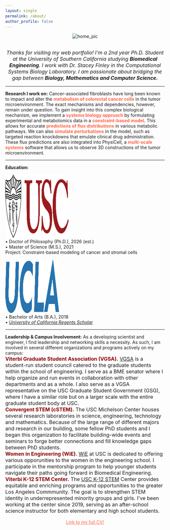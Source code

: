 ```yaml
---
layout: single
permalink: /about/
author_profile: false
---
```

<center>
<img src="/images/IMG_0416.PNG" alt="home_pic" width="350" height="350">
</center>

<br>

<center><p style="font-size:16px"><i>Thanks for visiting my web portfolio! I'm a 2nd year Ph.D. Student at the University of Southern California studying <b>Biomedical Engineering</b>. I work with Dr. Stacey Finley in the Computational Systems Biology Laboratory. I am passionate about bridging the gap between <b>Biology, Mathematics and Computer Science.</b></i></p>
</center>

<hr>

<b>Research I work on:</b> Cancer-associated fibroblasts have long been known to impact and alter the <font color="tomato"><b>metabolism of colorectal cancer cells</b></font> in the tumor microenvironment. The exact mechanisms and dependencies, however, remain under question. To gain insight into this complex biological mechanism, we implement a <font color="tomato"><b>systems biology approach</b></font> by formulating experimental and metabolomics data in a <font color="tomato"><b>constraint-based model</b></font>. This allows for accurate <font color="tomato"><b>predictions of flux distributions</b></font> in various metabolic pathways. We can also  <font color="tomato"><b>simulate perturbations</b></font> in the model, such as targeted reaction knockdowns that emulate clinical drug administration. These flux predictions are also integrated into PhysiCell, a <font color="tomato"><b>multi-scale systems</b></font> software that allows us to observe 3D constructions of the tumor microenvironment.
<hr>
<b>Education:</b>
<p>
<img src="/images/uscMono.png" alt="usc_logo" width="200" height="200">
<br>
• Doctor of Philosophy (Ph.D.), 2026 (est.) <br>
• Master of Science (M.S.), 2021  <br>
Project: Constraint-based modeling of cancer and stromal cells
</p>
<p>
<img src="/images/ucla.png" alt="ucla_logo" width="170" height="170">
<br>
• Bachelor of Arts (B.A.), 2018 <br> 
• <a href="https://prospective-ugstudents-ucla.academicworks.com/opportunities/334"><i> University of California Regents Scholar </i></a> <br>
<hr>
<b>Leadership & Campus Involvement:</b> 
As a developing scientist and engineer, I find leadership and networking skills a necessity. As such, I am involved in several different organizations and programs actively on my campus: <br>
<font size="-0.75"><b><font color="darkred">Viterbi Graduate Student Association (VGSA).</font></b> <a href="https://vgsa.usc.edu/">VGSA</a> is a student-run student council catered to the graduate students within the school of engineering. I serve as a BME senator where I help organize and run events in collaboration with other departments and as a whole. I also serve as a VGSA representative on the USC Graduate Student Government (GSG), where I have a similar role but on a larger scale with the entire graduate student body at USC.  <br>
<b><font color="darkred">Convergent STEM (cSTEM).</font></b> The USC Michelson Center houses several research laboratories in science, engineering, technology and mathematics. Because of the large range of different majors and research in our building, some fellow PhD students and I began this organization to facilitate building-wide events and seminars to forge better connections and fill knowledge gaps between PhD students. <br>
<b><font color="darkred">Women in Engineering (WiE).</font></b> <a href="https://linktr.ee/uscviterbiwie">WiE</a> at USC is dedicated to offering various opporunities to the women in the engineering school. I participate in the mentorship program to help younger students navigate their paths going forward in Biomedical Engineering. <br>
<b><font color="darkred">Viterbi K-12 STEM Center.</font></b> The <a href="https://viterbik12.usc.edu/">USC K-12 STEM</a> Center provides equitable and enriching programs and opportunities to the greater Los Angeles Commmunity. The goal is to strengthen STEM identity in underrepresented minority groups and girls. I've been working at the center since 2019, serving as an after-school science instructor for both elementary and high school students. 
</font>




<br>
<br>
<center> <a href="/assets/docs/cv- nikitavakoli.pdf"  style="color: tomato"> Link to my full CV! </a> </center>

